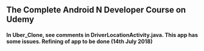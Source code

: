 ## The Complete Android N Developer Course on Udemy

#### In Uber_Clone, see comments in DriverLocationActivity.java. This app has some issues. Refining of app to be done (14th July 2018)